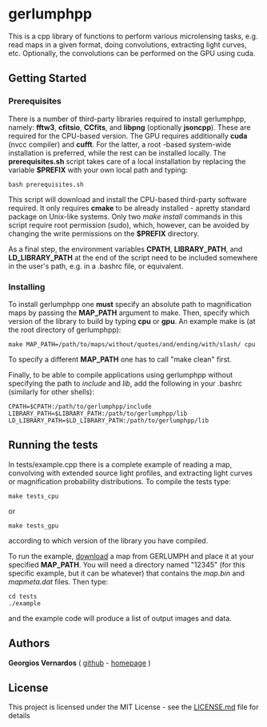 # gerlumphpp

This is a cpp library of functions to perform various microlensing tasks, e.g. read maps in a given format, doing convolutions, extracting light curves, etc.
Optionally, the convolutions can be performed on the GPU using cuda.



## Getting Started
### Prerequisites

There is a number of third-party libraries required to install gerlumphpp, namely: **fftw3**, **cfitsio**, **CCfits**, and **libpng** (optionally **jsoncpp**).
These are required for the CPU-based version.
The GPU requires additionally **cuda** (nvcc compiler) and **cufft**.
For the latter, a root -based system-wide installation is preferred, while the rest can be installed locally.
The **prerequisites.sh** script takes care of a local installation by replacing the variable **$PREFIX** with your own local path and typing:

```
bash prerequisites.sh
```

This script will download and install the CPU-based third-party software required.
It only requires **cmake** to be already installed -  apretty standard package on Unix-like systems.
Only two *make install* commands in this script require root permission (sudo), which, however, can be avoided by changing the write permissions on the **$PREFIX** directory.

As a final step, the environment variables **CPATH**, **LIBRARY_PATH**, and **LD_LIBRARY_PATH** at the end of the script need to be included somewhere in the user's path, e.g. in a .bashrc file, or equivalent.



### Installing

To install gerlumphpp one **must** specify an absolute path to magnification maps by passing the **MAP_PATH** argument to make.
Then, specify which version of the library to build by typing **cpu** or **gpu**.
An example make is (at the root directory of gerlumphpp):

```
make MAP_PATH=/path/to/maps/without/quotes/and/ending/with/slash/ cpu
```

To specify a different **MAP_PATH** one has to call "make clean" first.

Finally, to be able to compile applications using gerlumphpp without specifying the path to *include* and *lib*, add the following in your .bashrc (similarly for other shells):

```
CPATH=$CPATH:/path/to/gerlumphpp/include
LIBRARY_PATH=$LIBRARY_PATH:/path/to/gerlumphpp/lib
LD_LIBRARY_PATH=$LD_LIBRARY_PATH:/path/to/gerlumphpp/lib
```





## Running the tests

In tests/example.cpp there is a complete example of reading a map, convolving with extended source light profiles, and extracting light curves or magnification probability distributions.
To compile the tests type:

```
make tests_cpu
```
or
```
make tests_gpu
```
according to which version of the library you have compiled.

To run the example, [download]() a map from GERLUMPH and place it at your specified **MAP_PATH**.
You will need a directory named "12345" (for this specific example, but it can be whatever) that contains the *map.bin* and *mapmeta.dat* files.
Then type:

```
cd tests
./example
```

and the example code will produce a list of output images and data.





## Authors

**Georgios Vernardos** ( [github](https://github.com/gvernard)  - [homepage](http://astronomy.swin.edu.au/~gvernard/) )




## License

This project is licensed under the MIT License - see the [LICENSE.md](LICENSE.md) file for details
